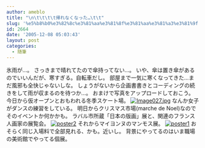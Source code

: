 ```yaml
---
author: ameblo
title: "\n\t\t\t\t帰れなくなった…\t\t"
slug: '%e5%b8%b0%e3%82%8c%e3%81%aa%e3%81%8f%e3%81%aa%e3%81%a3%e3%81%9f'
id: 2664
date: '2005-12-08 05:03:43'
layout: post
categories:
  - 随筆
---
```


氷雨が…。 さっきまで晴れてたので傘持ってない…。 いや、傘は置き傘があるのでいいんだが、寒すぎる。自転車だし。 部屋まで一気に寒くなってきた…まだ風邪も全快じゃないしな。 しょうがないから企画書書きとコーディングの続きをして雨が収まるのを待つか…。 おまけで写真をアップロードしておこう。 今日から仮オープンとおもわれる冬季スケート場。 [![Image027.jpg](../../user_images/f1/43/10003428984_s.jpg)](../../user_images/f1/43/10003428984.jpg) なんか女子がダンスの練習をしている。 明日からクリスマス市場(marche de Noel)なのでそのイベントか何かかも。 ラバル市所蔵「日本の版画」展と、関連のフランス人画家の展覧会。 [![poster2](http://blog-imgs-42.fc2.com/a/k/i/akihikofr/blog_import_4f56400a16d57.jpg)](http://blog-imgs-42.fc2.com/a/k/i/akihikofr/blog_import_4f56400a2af6d.jpg) それからマイヨンヌのマンモス展。 [![poster1](http://blog-imgs-42.fc2.com/a/k/i/akihikofr/blog_import_4f56400a679b1.jpg)](http://blog-imgs-42.fc2.com/a/k/i/akihikofr/blog_import_4f56400aa56d7.jpg) おそらく同じ入場料で全部見れる、かも。近いし。 背景にやってるのはいま職場の美術館でやってる個展。